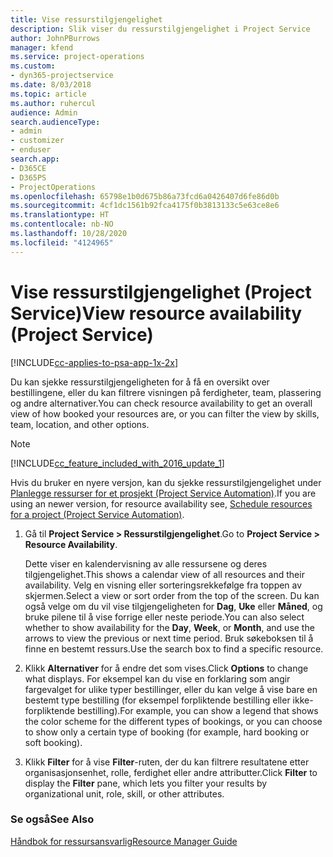 ```yaml
---
title: Vise ressurstilgjengelighet
description: Slik viser du ressurstilgjengelighet i Project Service
author: JohnPBurrows
manager: kfend
ms.service: project-operations
ms.custom:
- dyn365-projectservice
ms.date: 8/03/2018
ms.topic: article
ms.author: ruhercul
audience: Admin
search.audienceType:
- admin
- customizer
- enduser
search.app:
- D365CE
- D365PS
- ProjectOperations
ms.openlocfilehash: 65798e1b0d675b86a73fcd6a0426407d6fe86d0b
ms.sourcegitcommit: 4cf1dc1561b92fca4175f0b3813133c5e63ce8e6
ms.translationtype: HT
ms.contentlocale: nb-NO
ms.lasthandoff: 10/28/2020
ms.locfileid: "4124965"
---
```

# <a name="view-resource-availability-project-service"></a><span data-ttu-id="8d3af-103">Vise ressurstilgjengelighet (Project Service)</span><span class="sxs-lookup"><span data-stu-id="8d3af-103">View resource availability (Project Service)</span></span>

[!INCLUDE[cc-applies-to-psa-app-1x-2x](../includes/cc-applies-to-psa-app-1x-2x.md)]

<span data-ttu-id="8d3af-104">Du kan sjekke ressurstilgjengeligheten for å få en oversikt over bestillingene, eller du kan filtrere visningen på ferdigheter, team, plassering og andre alternativer.</span><span class="sxs-lookup"><span data-stu-id="8d3af-104">You can check resource availability to get an overall view of how booked your resources are, or you can filter the view by skills, team, location, and other options.</span></span>  
  
> [!NOTE]
> [!INCLUDE[cc_feature_included_with_2016_update_1](../includes/cc-feature-included-with-2016-update-1.md)]  
> 
>  <span data-ttu-id="8d3af-105">Hvis du bruker en nyere versjon, kan du sjekke ressurstilgjengelighet under [Planlegge ressurser for et prosjekt (Project Service Automation)](../psa/schedule-resources-project.md).</span><span class="sxs-lookup"><span data-stu-id="8d3af-105">If you are using an newer version, for resource availability see, [Schedule resources for a project (Project Service Automation)](../psa/schedule-resources-project.md).</span></span>  

1. <span data-ttu-id="8d3af-106">Gå til **Project Service > Ressurstilgjengelighet**.</span><span class="sxs-lookup"><span data-stu-id="8d3af-106">Go to **Project Service > Resource Availability**.</span></span>  

    <span data-ttu-id="8d3af-107">Dette viser en kalendervisning av alle ressursene og deres tilgjengelighet.</span><span class="sxs-lookup"><span data-stu-id="8d3af-107">This shows a calendar view of all resources and their availability.</span></span> <span data-ttu-id="8d3af-108">Velg en visning eller sorteringsrekkefølge fra toppen av skjermen.</span><span class="sxs-lookup"><span data-stu-id="8d3af-108">Select a view or sort order from the top of the screen.</span></span> <span data-ttu-id="8d3af-109">Du kan også velge om du vil vise tilgjengeligheten for **Dag**, **Uke** eller **Måned**, og bruke pilene til å vise forrige eller neste periode.</span><span class="sxs-lookup"><span data-stu-id="8d3af-109">You can also select whether to show availability for the **Day**, **Week**, or **Month**, and use the arrows to view the previous or next time period.</span></span> <span data-ttu-id="8d3af-110">Bruk søkeboksen til å finne en bestemt ressurs.</span><span class="sxs-lookup"><span data-stu-id="8d3af-110">Use the search box to find a specific resource.</span></span>  

2. <span data-ttu-id="8d3af-111">Klikk **Alternativer** for å endre det som vises.</span><span class="sxs-lookup"><span data-stu-id="8d3af-111">Click **Options** to change what displays.</span></span> <span data-ttu-id="8d3af-112">For eksempel kan du vise en forklaring som angir fargevalget for ulike typer bestillinger, eller du kan velge å vise bare en bestemt type bestilling (for eksempel forpliktende bestilling eller ikke-forpliktende bestilling).</span><span class="sxs-lookup"><span data-stu-id="8d3af-112">For example, you can show a legend that shows the color scheme for the different types of bookings, or you can choose to show only a certain type of booking (for example, hard booking or soft booking).</span></span>  

3. <span data-ttu-id="8d3af-113">Klikk **Filter** for å vise **Filter**-ruten, der du kan filtrere resultatene etter organisasjonsenhet, rolle, ferdighet eller andre attributter.</span><span class="sxs-lookup"><span data-stu-id="8d3af-113">Click **Filter** to display the **Filter** pane, which lets you filter your results by organizational unit, role, skill, or other attributes.</span></span>  

### <a name="see-also"></a><span data-ttu-id="8d3af-114">Se også</span><span class="sxs-lookup"><span data-stu-id="8d3af-114">See Also</span></span>  
 [<span data-ttu-id="8d3af-115">Håndbok for ressursansvarlig</span><span class="sxs-lookup"><span data-stu-id="8d3af-115">Resource Manager Guide</span></span>](../psa/resource-manager-guide.md)
